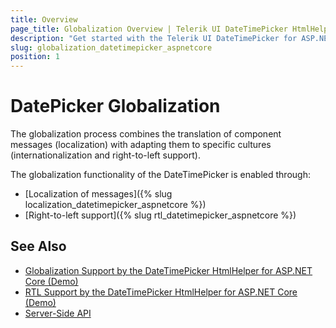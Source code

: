 ```yaml
---
title: Overview
page_title: Globalization Overview | Telerik UI DateTimePicker HtmlHelper for ASP.NET Core
description: "Get started with the Telerik UI DateTimePicker for ASP.NET Core and learn about the globalization options it supports."
slug: globalization_datetimepicker_aspnetcore
position: 1
---
```


# DatePicker Globalization

The globalization process combines the translation of component messages (localization) with adapting them to specific cultures (internationalization and right-to-left support).

The globalization functionality of the DateTimePicker is enabled through:
* [Localization of messages]({% slug localization_datetimepicker_aspnetcore %})
* [Right-to-left support]({% slug rtl_datetimepicker_aspnetcore %})

## See Also

* [Globalization Support by the DateTimePicker HtmlHelper for ASP.NET Core (Demo)](https://demos.telerik.com/aspnet-core/datetimepicker/globalization)
* [RTL Support by the DateTimePicker HtmlHelper for ASP.NET Core (Demo)](https://demos.telerik.com/aspnet-core/datetimepicker/right-to-left-support)
* [Server-Side API](/api/datetimepicker)
